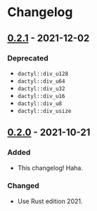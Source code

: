 # Changelog



## [0.2.1](https://github.com/Blobfolio/dactyl/releases/tag/v0.2.1) - 2021-12-02

### Deprecated

- `dactyl::div_u128`
- `dactyl::div_u64`
- `dactyl::div_u32`
- `dactyl::div_u16`
- `dactyl::div_u8`
- `dactyl::div_usize`



## [0.2.0](https://github.com/Blobfolio/dactyl/releases/tag/v0.2.0) - 2021-10-21

### Added

- This changelog! Haha.

### Changed

- Use Rust edition 2021.
